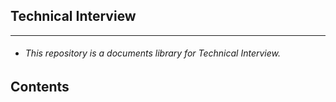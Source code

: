 ## Technical Interview

------

- ###### This repository is a documents library for Technical Interview.

  

## Contents

